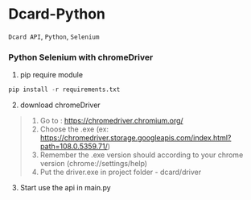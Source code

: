 # Dcard-Python
`Dcard API`, `Python`, `Selenium`

### Python Selenium with chromeDriver

1. pip require module

```python
pip install -r requirements.txt
```

2. download chromeDriver

> 1. Go to : https://chromedriver.chromium.org/
> 2. Choose the .exe (ex: https://chromedriver.storage.googleapis.com/index.html?path=108.0.5359.71/)
> 3. Remember the .exe version should according to your chrome version (chrome://settings/help)
> 4. Put the driver.exe in project folder - dcard/driver

3. Start use the api in main.py
